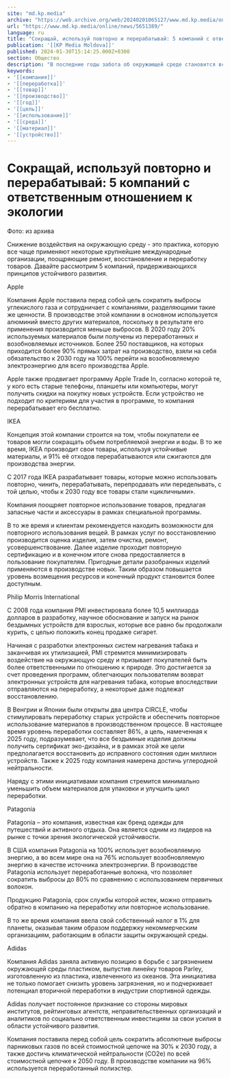 ```yaml
---
site: "md.kp.media"
archive: "https://web.archive.org/web/20240201065127/www.md.kp.media/online/news/5651389/"
url: "https://www.md.kp.media/online/news/5651389/"
language: ru
title: "Сокращай, используй повторно и перерабатывай: 5 компаний с ответственным отношением к экологии"
publication: '[[KP Media Moldova]]'
published: 2024-01-30T15:14:25.000Z+0300
section: Общество
description: "В последние годы забота об окружающей среде становится все более приоритетной не только для потребителей, но и для многих компаний по всему миру"
keywords:
- '[[компания]]'
- '[[переработка]]'
- '[[товар]]'
- '[[производство]]'
- '[[год]]'
- '[[цель]]'
- '[[использование]]'
- '[[среда]]'
- '[[материал]]'
- '[[устройство]]'
---
```


# Сокращай, используй повторно и перерабатывай: 5 компаний с ответственным отношением к экологии

Фото: из архива

Снижение воздействия на окружающую среду - это практика, которую все чаще применяют некоторые крупнейшие международные организации, поощряющие ремонт, восстановление и переработку товаров. Давайте рассмотрим 5 компаний, придерживающихся принципов устойчивого развития.

Apple

Компания Apple поставила перед собой цель сократить выбросы углекислого газа и сотрудничает с компаниями, разделяющими такие же ценности. В производстве этой компании в основном используется алюминий вместо других материалов, поскольку в результате его применения производится меньше выбросов. В 2020 году 20% используемых материалов были получены из переработанных и возобновляемых источников. Более 250 поставщиков, на которых приходится более 90% прямых затрат на производство, взяли на себя обязательство к 2030 году на 100% перейти на возобновляемую электроэнергию для всего производства Apple.

Apple также продвигает программу Apple Trade In, согласно которой те, у кого есть старые телефоны, планшеты или компьютеры, могут получить скидки на покупку новых устройств. Если устройство не подходит по критериям для участия в программе, то компания перерабатывает его бесплатно.

IKEA

Концепция этой компании строится на том, чтобы покупатели ее товаров могли сокращать объем потребляемой энергии и воды. В то же время, IKEA производит свои товары, используя устойчивые материалы, и 91% её отходов перерабатываются или сжигаются для производства энергии.

С 2017 года IKEA разрабатывает товары, которые можно использовать повторно, чинить, перерабатывать, перепродавать или переделывать, с той целью, чтобы к 2030 году все товары стали «цикличными».

Компания поощряет повторное использование товаров, предлагая запасные части и аксессуары в рамках специальной программы.

В то же время и клиентам рекомендуется находить возможности для повторного использования вещей. В рамках услуг по восстановлению производится оценка изделия, затем очистка, ремонт, усовершенствование. Далее изделие проходит повторную сертификацию и в конечном итоге снова предоставляется в пользование покупателям. Пригодные детали разобранных изделий применяются в производстве новых. Таким образом повышается уровень возмещения ресурсов и конечный продукт становится более доступным.

Philip Morris International

С 2008 года компания PMI инвестировала более 10,5 миллиарда долларов в разработку, научное обоснование и запуск на рынок бездымных устройств для взрослых, которые все равно бы продолжали курить, с целью положить конец продаже сигарет.

Начиная с разработки электронных систем нагревания табака и заканчивая их утилизацией, PMI стремится минимизировать воздействие на окружающую среду и призывает покупателей быть более ответственными по отношению к природе. Это достигается за счет проведения программ, облегчающих пользователям возврат электронных устройств для нагревания табака, которые впоследствии отправляются на переработку, а некоторые даже подлежат восстановлению.

В Венгрии и Японии были открыты два центра CIRCLE, чтобы стимулировать переработку старых устройств и обеспечить повторное использование материалов в производственном процессе. В настоящее время уровень переработки составляет 86%, а цель, намеченная к 2025 году, подразумевает, что все бездымные изделия должны получить сертификат эко-дизайна, и в рамках этой же цели предполагается восстановить до исправного состояния один миллион устройств. Также к 2025 году компания намерена достичь углеродной нейтральности.

Наряду с этими инициативами компания стремится минимально уменьшить объем материалов для упаковки и улучшить цикл переработки.

Patagonia

Patagonia – это компания, известная как бренд одежды для путешествий и активного отдыха. Она является одним из лидеров на рынке с точки зрения экологической устойчивости.

В США компания Patagonia на 100% использует возобновляемую энергию, а во всем мире она на 76% использует возобновляемую энергию в качестве источника электроэнергии. В производстве Patagonia использует переработанные волокна, что позволяет сократить выбросы до 80% по сравнению с использованием первичных волокон.

Продукцию Patagonia, срок службы которой истек, можно отправить обратно в компанию на переработку или повторное использование.

В то же время компания ввела свой собственный налог в 1% для планеты, оказывая таким образом поддержку некоммерческим организациям, работающим в области защиты окружающей среды.

Adidas

Компания Adidas заняла активную позицию в борьбе с загрязнением окружающей среды пластиком, выпустив линейку товаров Parley, изготовленную из пластика, извлеченного из океанов. Эта инициатива не только помогает снизить уровень загрязнения, но и подчеркивает потенциал вторичной переработки в индустрии спортивной одежды.

Adidas получает постоянное признание со стороны мировых институтов, рейтинговых агентств, неправительственных организаций и аналитиков по социально ответственным инвестициям за свои усилия в области устойчивого развития.

Компания поставила перед собой цель сократить абсолютные выбросы парниковых газов по всей стоимостной цепочке на 30% к 2030 году, а также достичь климатической нейтральности (CO2e) по всей стоимостной цепочке к 2050 году. В производстве компании на 96% используется переработанный полиэстер.
